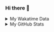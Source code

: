 ### Hi there 👋

<!--
**cdfmlr/cdfmlr** is a ✨ _special_ ✨ repository because its `README.md` (this file) appears on your GitHub profile.

Here are some ideas to get you started:

- 🔭 I’m currently working on ...
- 🌱 I’m currently learning ...
- 👯 I’m looking to collaborate on ...
- 🤔 I’m looking for help with ...
- 💬 Ask me about ...
- 📫 How to reach me: ...
- 😄 Pronouns: ...
- ⚡ Fun fact: ...
-->

<details>

<summary>My Wakatime Data</summary>

<!--START_SECTION:waka-->
![Lines of code](https://img.shields.io/badge/From%20Hello%20World%20I%27ve%20Written-7.4%20million%20lines%20of%20code-blue)

**🐱 My GitHub Data** 

> 📦 681.7 kB Used in GitHub's Storage 
 > 
> 🏆 764 Contributions in the Year 2023
 > 
> 🚫 Not Opted to Hire
 > 
> 📜 76 Public Repositories 
 > 
> 🔑 17 Private Repositories 
 > 
**I'm an Early 🐤** 

```text
🌞 Morning                1434 commits        ██████░░░░░░░░░░░░░░░░░░░   24.23 % 
🌆 Daytime                2455 commits        ██████████░░░░░░░░░░░░░░░   41.48 % 
🌃 Evening                1961 commits        ████████░░░░░░░░░░░░░░░░░   33.13 % 
🌙 Night                  69 commits          ░░░░░░░░░░░░░░░░░░░░░░░░░   01.17 % 
```
📅 **I'm Most Productive on Wednesday** 

```text
Monday                   691 commits         ███░░░░░░░░░░░░░░░░░░░░░░   11.67 % 
Tuesday                  1011 commits        ████░░░░░░░░░░░░░░░░░░░░░   17.08 % 
Wednesday                1016 commits        ████░░░░░░░░░░░░░░░░░░░░░   17.17 % 
Thursday                 806 commits         ███░░░░░░░░░░░░░░░░░░░░░░   13.62 % 
Friday                   883 commits         ████░░░░░░░░░░░░░░░░░░░░░   14.92 % 
Saturday                 807 commits         ███░░░░░░░░░░░░░░░░░░░░░░   13.63 % 
Sunday                   705 commits         ███░░░░░░░░░░░░░░░░░░░░░░   11.91 % 
```


**I Mostly Code in Go** 

```text
Go                       29 repos            ████████░░░░░░░░░░░░░░░░░   32.58 % 
Python                   20 repos            ██████░░░░░░░░░░░░░░░░░░░   22.47 % 
HTML                     6 repos             ██░░░░░░░░░░░░░░░░░░░░░░░   06.74 % 
Dart                     2 repos             █░░░░░░░░░░░░░░░░░░░░░░░░   02.25 % 
TypeScript               1 repo              ░░░░░░░░░░░░░░░░░░░░░░░░░   01.12 % 
```




 Last Updated on 28/05/2023 01:40:26 UTC
<!--END_SECTION:waka-->

</details>

<details>
 
 <summary>My GitHub Stats</summary>

[![CDFMLR's github stats](https://github-readme-stats.vercel.app/api?username=cdfmlr&count_private=true&show_icons=true)](https://github.com/anuraghazra/github-readme-stats)

</details>
